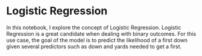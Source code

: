 # Logistic Regression
In this notebook, I explore the concept of Logistic Regression. Logistic Regression is a great candidate when dealing with binary outcomes. For this use case, the goal of the model is to predict the likelihood of a first down given several predictors such as down and yards needed to get a first. 
